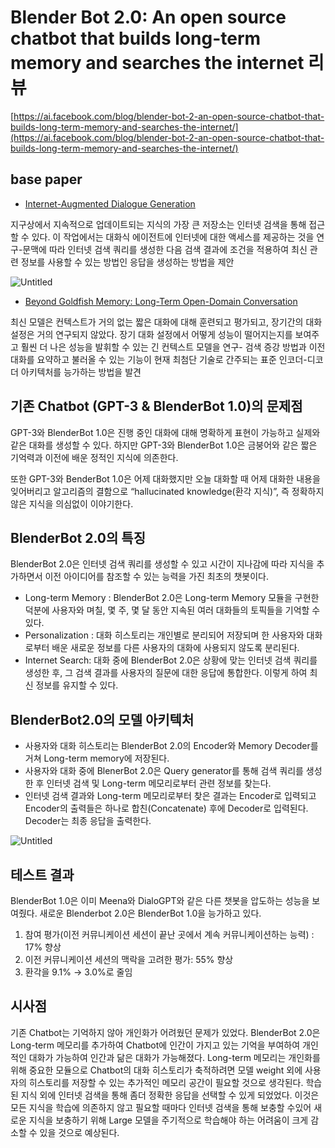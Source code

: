 # Blender Bot 2.0: An open source chatbot that builds long-term memory and searches the internet 리뷰

[https://ai.facebook.com/blog/blender-bot-2-an-open-source-chatbot-that-builds-long-term-memory-and-searches-the-internet/](https://ai.facebook.com/blog/blender-bot-2-an-open-source-chatbot-that-builds-long-term-memory-and-searches-the-internet/)

## base paper

- [Internet-Augmented Dialogue Generation](https://parl.ai/projects/sea)

지구상에서 지속적으로 업데이트되는 지식의 가장 큰 저장소는 인터넷 검색을 통해 접근할 수 있다. 이 작업에서는 대화식 에이전트에 인터넷에 대한 액세스를 제공하는 것을 연구-문맥에 따라 인터넷 검색 쿼리를 생성한 다음 검색 결과에 조건을 적용하여 최신 관련 정보를 사용할 수 있는 방법인 응답을 생성하는 방법을 제안

![Untitled](BlenderBot%20535f7/Untitled.png)

- [Beyond Goldfish Memory: Long-Term Open-Domain Conversation](https://parl.ai/projects/msc)

최신 모델은 컨텍스트가 거의 없는 짧은 대화에 대해 훈련되고 평가되고, 장기간의 대화 설정은 거의 연구되지 않았다. 장기 대화 설정에서 어떻게 성능이 떨어지는지를 보여주고 훨씬 더 나은 성능을 발휘할 수 있는 긴 컨텍스트 모델을 연구- 검색 증강 방법과 이전 대화를 요약하고 불러올 수 있는 기능이 현재 최첨단 기술로 간주되는 표준 인코더-디코더 아키텍처를 능가하는 방법을 발견

## 기존 Chatbot (GPT-3 & BlenderBot 1.0)의 문제점

GPT-3와 BlenderBot 1.0은 진행 중인 대화에 대해 명확하게 표현이 가능하고 실제와 같은 대화를 생성할 수 있다. 하지만 GPT-3와 BlenderBot 1.0은 금붕어와 같은 짧은 기억력과 이전에 배운 정적인 지식에 의존한다.

또한 GPT-3와 BenderBot 1.0은 어제 대화했지만 오늘 대화할 때 어제 대화한 내용을 잊어버리고 알고리즘의 결함으로 “hallucinated knowledge(환각 지식)”, 즉 정확하지 않은 지식을 의심없이 이야기한다.

## BlenderBot 2.0의 특징

BlenderBot 2.0은 인터넷 검색 쿼리를 생성할 수 있고 시간이 지나감에 따라 지식을 추가하면서 이전 아이디어를 참조할 수 있는 능력을 가진 최초의 챗봇이다.

- Long-term Memory : BlenderBot 2.0은 Long-term Memory 모듈을 구현한 덕분에 사용자와 며칠, 몇 주, 몇 달 동안 지속된 여러 대화들의 토픽들을 기억할 수 있다.
- Personalization : 대화 히스토리는 개인별로 분리되어 저장되며 한 사용자와 대화로부터 배운 새로운 정보를 다른 사용자의 대화에 사용되지 않도록 분리된다.
- Internet Search: 대화 중에 BlenderBot 2.0은 상황에 맞는 인터넷 검색 쿼리를 생성한 후, 그 검색 결과를 사용자의 질문에 대한 응답에 통합한다. 이렇게 하여 최신 정보를 유지할 수 있다.

## BlenderBot2.0의 모델 아키텍처

- 사용자와 대화 히스토리는 BlenderBot 2.0의 Encoder와 Memory Decoder를 거쳐 Long-term memory에 저장된다.
- 사용자와 대화 중에 BlenerBot 2.0은 Query generator를 통해 검색 쿼리를 생성한 후 인터넷 검색 및 Long-term 메모리로부터 관련 정보를 찾는다.
- 인터넷 검색 결과와 Long-term 메모리로부터 찾은 결과는 Encoder로 입력되고 Encoder의 출력들은 하나로 합친(Concatenate) 후에 Decoder로 입력된다. Decoder는 최종 응답을 출력한다.

![Untitled](BlenderBot%20535f7/Untitled%201.png)

## 테스트 결과

BlenderBot 1.0은 이미 Meena와 DialoGPT와 같은 다른 챗봇을 압도하는 성능을 보여줬다. 새로운 Blenderbot 2.0은 BlenderBot 1.0을 능가하고 있다.

1. 참여 평가(이전 커뮤니케이션 세션이 끝난 곳에서 계속 커뮤니케이션하는 능력) : 17% 향상
2. 이전 커뮤니케이션 세션의 맥락을 고려한 평가: 55% 향상
3. 환각을 9.1% → 3.0%로 줄임

## 시사점

기존 Chatbot는 기억하지 않아 개인화가 어려웠던 문제가 있었다. BlenderBot 2.0은 Long-term 메모리를 추가하여 Chatbot에 인간이 가지고 있는 기억을 부여하여 개인적인 대화가 가능하여 인간과 닮은 대화가 가능해졌다.
Long-term 메모리는 개인화를 위해 중요한 모듈으로 Chatbot의 대화 히스토리가 축적하려면 모델 weight 외에 사용자의 히스토리를 저장할 수 있는 추가적인 메모리 공간이 필요할 것으로 생각된다.
학습된 지식 외에 인터넷 검색을 통해 좀더 정확한 응답을 선택할 수 있게 되었었다. 이것은 모든 지식을 학습에 의존하지 않고 필요할 때마다 인터넷 검색을 통해 보충할 수있어 새로운 지식을 보충하기 위해 Large 모델을 주기적으로 학습해야 하는 어려움이 크게 감소할 수 있을 것으로 예상된다.